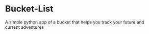 # Bucket-List
A simple python app of a bucket that helps you track your future and current adventures
